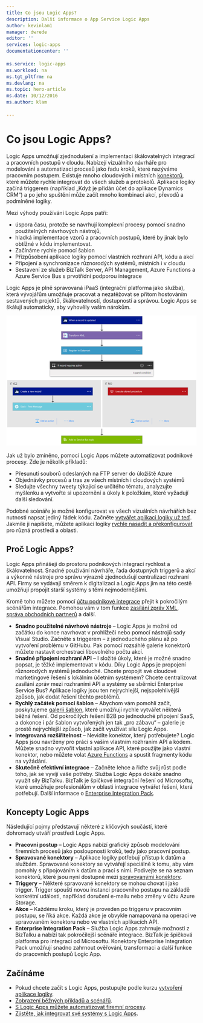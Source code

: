 ```yaml
---
title: Co jsou Logic Apps?
description: Další informace o App Service Logic Apps
author: kevinlam1
manager: dwrede
editor: ''
services: logic-apps
documentationcenter: ''

ms.service: logic-apps
ms.workload: na
ms.tgt_pltfrm: na
ms.devlang: na
ms.topic: hero-article
ms.date: 10/12/2016
ms.author: klam

---
```

# <a name="what-are-logic-apps?"></a>Co jsou Logic Apps?
Logic Apps umožňují zjednodušení a implementaci škálovatelných integrací a pracovních postupů v cloudu. Nabízejí vizuálního návrháře pro modelování a automatizaci procesů jako řadu kroků, které nazýváme pracovním postupem.  Existuje mnoho cloudových i místních [konektorů](../connectors/apis-list.md), které můžete rychle integrovat do všech služeb a protokolů.  Aplikace logiky začíná triggerem (například „Když je přidán účet do aplikace Dynamics CRM“) a po jeho spuštění může začít mnoho kombinací akcí, převodů a podmíněné logiky.

Mezi výhody používání Logic Apps patří:  

* úspora času, protože se navrhují komplexní procesy pomocí snadno použitelných návrhových nástrojů,
* hladká implementace vzorů a pracovních postupů, které by jinak bylo obtížné v kódu implementovat.
* Začínáme rychle pomocí šablon
* Přizpůsobení aplikace logiky pomocí vlastních rozhraní API, kódu a akcí
* Připojení a synchronizace různorodých systémů, místních i v cloudu
* Sestavení ze služeb BizTalk Server, API Management, Azure Functions a Azure Service Bus s prvotřídní podporou integrace

Logic Apps je plně spravovaná iPaaS (integrační platforma jako služba), která vývojářům umožňuje pracovat a nezatěžovat se přitom hostováním sestavených projektů, škálovatelností, dostupností a správou.  Logic Apps se škálují automaticky, aby vyhověly vašim nárokům.

![Návrhář aplikace na základě toku](./media/app-service-logic-what-are-logic-apps/LogicAppCapture2.png)

Jak už bylo zmíněno, pomocí Logic Apps můžete automatizovat podnikové procesy. Zde je několik příkladů:  

* Přesunutí souborů odeslaných na FTP server do úložiště Azure
* Objednávky procesů a tras ze všech místních i cloudových systémů
* Sledujte všechny tweety týkající se určitého tématu, analyzujte myšlenku a vytvořte si upozornění a úkoly k položkám, které vyžadují další sledování.

Podobné scénáře je možné konfigurovat ve všech vizuálních návrhářích bez nutnosti napsat jediný řádek kódu. Začněte [vytvářet aplikaci logiky už teď][vytvoření].  Jakmile ji napíšete, můžete aplikaci logiky [rychle nasadit a překonfigurovat](app-service-logic-create-deploy-template.md) pro různá prostředí a oblasti.

## <a name="why-logic-apps?"></a>Proč Logic Apps?
Logic Apps přinášejí do prostoru podnikových integrací rychlost a škálovatelnost.  Snadné používání návrháře, řada dostupných triggerů a akcí a výkonné nástroje pro správu výrazně zjednodušují centralizaci rozhraní API.  Firmy se vydávají směrem k digitalizaci a Logic Apps jim na této cestě umožňují propojit starší systémy s těmi nejmodernějšími.

Kromě toho můžete pomocí [účtu podnikové integrace][biztalk] přejít k pokročilým scénářům integrace. Pomohou vám v tom funkce [zasílání zpráv XML][xml], [správa obchodních partnerů][tpm] a další.

* **Snadno použitelné návrhové nástroje** – Logic Apps je možné od začátku do konce navrhovat v prohlížeči nebo pomocí nástrojů sady Visual Studio. Začněte s triggerem – z jednoduchého plánu až po vytvoření problému v GitHubu. Pak pomocí rozsáhlé galerie konektorů můžete nastavit orchestraci libovolného počtu akcí.
* **Snadné připojení rozhraní API** – I složité úkoly, které je možné snadno popsat, je těžké implementovat v kódu. Díky Logic Apps je propojení různorodých systémů jednoduché. Chcete propojit své cloudové marketingové řešení s lokálním účetním systémem? Chcete centralizovat zasílání zpráv mezi rozhraními API a systémy se sběrnicí Enterprise Service Bus? Aplikace logiky jsou ten nejrychlejší, nejspolehlivější způsob, jak dodat řešení těchto problémů.
* **Rychlý začátek pomocí šablon** – Abychom vám pomohli začít, poskytujeme [galerii šablon][šablony], které umožňují rychle vytvářet některá běžná řešení. Od pokročilých řešení B2B po jednoduché připojení SaaS, a dokonce i pár šablon vytvořených jen tak „pro zábavu“ – galerie je prostě nejrychlejší způsob, jak začít využívat sílu Logic Apps.
* **Integrovaná rozšiřitelnost** – Nevidíte konektor, který potřebujete? Logic Apps jsou navrženy pro práci s vaším vlastním rozhraním API a kódem. Můžete snadno vytvořit vlastní aplikace API, které použijte jako vlastní konektor, nebo můžete volat [Azure Functions](https://functions.azure.com) a spustit fragmenty kódu na vyžádání. 
* **Skutečně efektivní integrace** – Začněte lehce a řiďte svůj růst podle toho, jak se vyvíjí vaše potřeby. Služba Logic Apps dokáže snadno využít síly BizTalku. BizTalk je špičkové integrační řešení od Microsoftu, které umožňuje profesionálům v oblasti integrace vytvářet řešení, která potřebují. Další informace o [Enterprise Integration Pack](app-service-logic-enterprise-integration-overview.md).

## <a name="logic-app-concepts"></a>Koncepty Logic Apps
Následující pojmy představují některé z klíčových součástí, které dohromady utváří prostředí Logic Apps. 

* **Pracovní postup** – Logic Apps nabízí grafický způsob modelování firemních procesů jako posloupnosti kroků, tedy jako pracovní postup.
* **Spravované konektory** – Aplikace logiky potřebují přístup k datům a službám. Spravované konektory se vytvářejí speciálně k tomu, aby vám pomohly s připojováním k datům a prací s nimi. Podívejte se na seznam konektorů, které jsou nyní dostupné mezi [spravovanými konektory][managedapis].
* **Triggery** – Některé spravované konektory se mohou chovat i jako trigger. Trigger spouští novou instanci pracovního postupu na základě konkrétní události, například doručení e-mailu nebo změny v účtu Azure Storage.
* **Akce** – Každému kroku, který je proveden po triggeru v pracovním postupu, se říká akce. Každá akce je obvykle namapovaná na operaci ve spravovaném konektoru nebo ve vlastních aplikacích API.
* **Enterprise Integration Pack** – Služba Logic Apps zahrnuje možnosti z BizTalku a nabízí tak pokročilejší scénáře integrace. BizTalk je špičková platforma pro integraci od Microsoftu. Konektory Enterprise Integration Pack umožňují snadno zahrnout ověřování, transformaci a další funkce do pracovních postupů Logic App.

## <a name="getting-started"></a>Začínáme
* Pokud chcete začít s Logic Apps, postupujte podle kurzu [vytvoření aplikace logiky][vytvoření].  
* [Zobrazení běžných příkladů a scénářů](app-service-logic-examples-and-scenarios.md).
* [S Logic Apps můžete automatizovat firemní procesy](http://channel9.msdn.com/Events/Build/2016/T694). 
* [Zjistěte, jak integrovat své systémy s Logic Apps](http://channel9.msdn.com/Events/Build/2016/P462).

[biztalk]: app-service-logic-enterprise-integration-accounts.md
[appservice]: ../app-service/app-service-value-prop-what-is.md
[vytvoření]: app-service-logic-create-a-logic-app.md
[managedapis]: ../connectors/apis-list.md
[tpm]: app-service-logic-enterprise-integration-accounts.md
[xml]: app-service-logic-enterprise-integration-b2b.md
[šablony]: app-service-logic-use-logic-app-templates.md



<!--HONumber=Oct16_HO3-->


